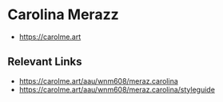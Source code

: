 # Carolina Merazz

- https://carolme.art
## Relevant Links
- https://carolme.art/aau/wnm608/meraz.carolina
- https://carolme.art/aau/wnm608/meraz.carolina/styleguide


